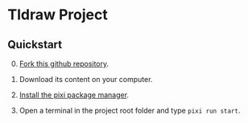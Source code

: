 # Tldraw Project

## Quickstart

 0. [Fork this github repository](https://github.com/boisgera/tldraw-project/fork).

 1. Download its content on your computer.

 2. [Install the pixi package manager](https://pixi.sh/#installation).

 3. Open a terminal in the project root folder and type `pixi run start`.
